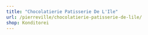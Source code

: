 ```yaml
---
title: "Chocolatierie Patisserie De L'Ile"
url: /pierreville/chocolatierie-patisserie-de-lile/
shop: Konditorei
---
```

